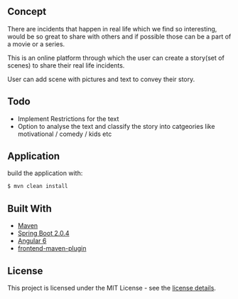 
## Concept
There are incidents that happen in real life which we find so interesting, would be so great to share with others and if possible those can be a part of a movie or a series.

This is an online platform through which the user can create a story(set of scenes) to share their real life incidents.

User can add scene with pictures and text to convey their story.

## Todo
* Implement Restrictions for the text
* Option to analyse the text and classify the story into catgeories like motivational / comedy / kids etc


## Application
build the application with:
```bash
$ mvn clean install
```

## Built With

* [Maven](https://maven.apache.org/)
* [Spring Boot 2.0.4](https://start.spring.io/)
* [Angular 6](https://angular.io/)
* [frontend-maven-plugin](https://github.com/eirslett/frontend-maven-plugin)


## License

This project is licensed under the MIT License - see the [license details](https://opensource.org/licenses/MIT).
